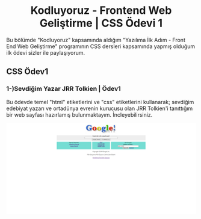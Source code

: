 <h1 align="center">Kodluyoruz - Frontend Web Geliştirme | CSS Ödevi 1</h1>
Bu bölümde "Kodluyoruz" kapsamında aldığım "Yazılıma İlk Adım - Front End Web Geliştirme" programının CSS dersleri kapsamında yapmış olduğum ilk ödevi sizler ile paylaşıyorum.

## CSS Ödev1
<h3 align="left">1-)Sevdiğim Yazar JRR Tolkien | Ödev1</h3>

<p>Bu ödevde temel "html" etiketlerini ve "css" etiketlerini kullanarak; sevdiğim edebiyat yazarı ve ortadünya evrenin kurucusu olan JRR Tolkien'i tanıttığım bir web sayfası hazırlamış bulunmaktayım. İncleyebilirsiniz.</p>

<img src="https://github.com/StarLordBerke4/kodluyoruzilkrepo/blob/main/Kodluyoruz%20-%20FrontEnd%20101%20E%C4%9Fitimi/CSS/%C3%96devler/CSS%20%C3%96dev%202%20Google%201998/img/Google1998.png" />
